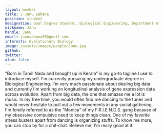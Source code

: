 ```yaml
---
layout: member
title: J Janu Sahana
position: student
designation: Dual Degree Student, Biological Engineering, Department of Biotechnology, Bhupat & Jyoti Mehta School of Biosciences
nickname: Janu
handle: Janu 
email: janusahana95@gmail.com
interests: Evolutionary Biology
image: /assets/images/people/Janu.jpg
github: 
twitter: 
alum: false
---
```


"Born in Tamil Nadu and brought up in Kerala" is my go-to tagline I use to introduce myself. I'm currently pursuing my undergraduate degree in Biological Engineering. I'm very much passionate about dealing big data and currently I'm working on longitudinal analysis of gene expression data across evolution. Apart from big data, the one that amazes me a lot is music. In my free time, you would often find me dancing to the tunes and would never hesitate to pull out a few movements in any social gathering. I'm fondly referred to as the "Monica" of my F.R.I.E.N.D.S. gang because of my obsessive compulsive need to keep things clean. One of my favorite stress busters apart from dancing is organizing stuffs. To know me more, you can stop by for a chit-chat. Believe me, I'm really good at it.
